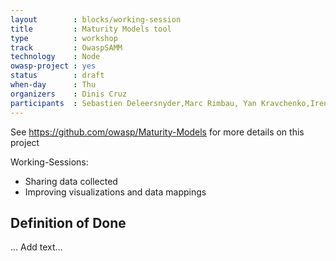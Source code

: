 ```yaml
---
layout        : blocks/working-session
title         : Maturity Models tool
type          : workshop
track         : OwaspSAMM
technology    : Node
owasp-project : yes
status        : draft
when-day      : Thu
organizers    : Dinis Cruz
participants  : Sebastien Deleersnyder,Marc Rimbau, Yan Kravchenko,Irene Michlin, Viktor Lindstrom
---
```


See https://github.com/owasp/Maturity-Models for more details on this project

Working-Sessions:

 - Sharing data collected
 - Improving visualizations and data mappings
 
## Definition of Done
 
... Add text... 

